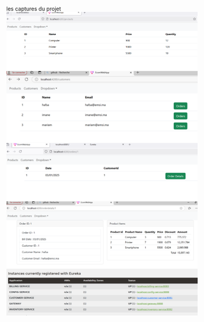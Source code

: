 les captures du projet 
![](image/1t.PNG)
![](image/1tt.png)
![](image/3t.PNG)
![](image/4tt.png)
![](image/5.PNG)
